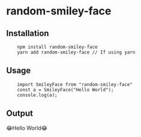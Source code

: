 # random-smiley-face

## Installation

```
    npm install random-smiley-face
    yarn add random-smiley-face // If using yarn
```

## Usage

```
    import SmileyFace from "random-smiley-face"
    const a = SmileyFace("Hello World");
    console.log(a);
```

## Output

😂Hello World😂
